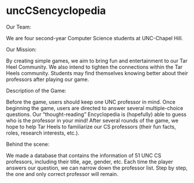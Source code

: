 # uncCSencyclopedia
Our Team:

We are four second-year Computer Science students at UNC-Chapel Hill.

Our Mission:

By creating simple games, we aim to bring fun and entertainment to our Tar Heel Community. 
We also intend to tighten the connections within the Tar Heels community. 
Students may find themselves knowing better about their professors after playing our game.

Description of the Game:

Before the game, users should keep one UNC professor in mind. 
Once beginning the game, users are directed to answer several multiple-choice questions. 
Our “thought-reading” Encyclopedia is (hopefully) able to guess who is the professor in your mind! 
After several rounds of the game, 
we hope to help Tar Heels to familiarize our CS professors (their fun facts, roles, research interests, etc.).

Behind the scene:

We made a database that contains the information of 51 UNC CS professors, including their title, age, gender, etc. 
Each time the player answers our question, we can narrow down the professor list. 
Step by step, the one and only correct professor will remain.
